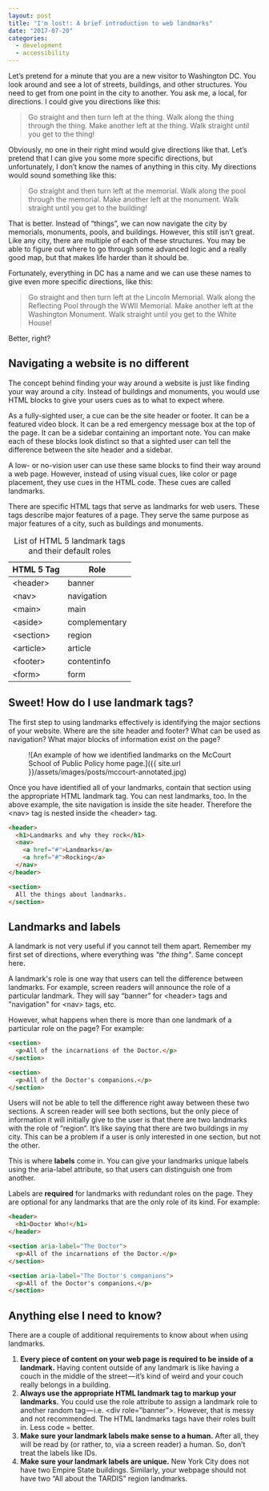 ```yaml
---
layout: post
title: "I'm lost!: A brief introduction to web landmarks"
date: "2017-07-20"
categories:
  - development
  - accessibility
---
```


Let’s pretend for a minute that you are a new visitor to Washington DC. You look around and see a lot of streets, buildings, and other structures. You need to get from one point in the city to another. You ask me, a local, for directions. I could give you directions like this:

<blockquote>
  <p>
    Go straight and then turn left at the thing. Walk along the thing through the thing. Make another left at the thing. Walk straight until you get to the thing!
  </p>
</blockquote>

Obviously, no one in their right mind would give directions like that. Let’s pretend that I can give you some more specific directions, but unfortunately, I don’t know the names of anything in this city. My directions would sound something like this:

<blockquote>
  <p>
    Go straight and then turn left at the memorial. Walk along the pool through the memorial. Make another left at the monument. Walk straight until you get to the building!
  </p>
</blockquote>

That is better. Instead of “things”, we can now navigate the city by memorials, monuments, pools, and buildings. However, this still isn’t great. Like any city, there are multiple of each of these structures. You may be able to figure out where to go through some advanced logic and a really good map, but that makes life harder than it should be.

Fortunately, everything in DC has a name and we can use these names to give even more specific directions, like this:

<blockquote>
  <p>
    Go straight and then turn left at the Lincoln Memorial. Walk along the Reflecting Pool through the WWII Memorial. Make another left at the Washington Monument. Walk straight until you get to the White House!
  </p>
</blockquote>

Better, right?

## Navigating a website is no different

The concept behind finding your way around a website is just like finding your way around a city. Instead of buildings and monuments, you would use HTML blocks to give your users cues as to what to expect where.

As a fully-sighted user, a cue can be the site header or footer. It can be a featured video block. It can be a red emergency message box at the top of the page. It can be a sidebar containing an important note. You can make each of these blocks look distinct so that a sighted user can tell the difference between the site header and a sidebar.

A low- or no-vision user can use these same blocks to find their way around a web page. However, instead of using visual cues, like color or page placement, they use cues in the HTML code. These cues are called landmarks.

There are specific HTML tags that serve as landmarks for web users. These tags describe major features of a page. They serve the same purpose as major features of a city, such as buildings and monuments.

<table>
  <caption class="sr-only">List of HTML 5 landmark tags and their default roles</caption>

  <thead>
    <tr>
      <th>HTML 5 Tag</th>
      <th>Role</th>
    </tr>
  </thead>

  <tbody>
    <tr>
      <td>&lt;header&gt;</td>
      <td>banner</td>
    </tr>
    <tr>
      <td>&lt;nav&gt;</td>
      <td>navigation</td>
    </tr>
    <tr>
      <td>&lt;main&gt;</td>
      <td>main</td>
    </tr>
    <tr>
      <td>&lt;aside&gt;</td>
      <td>complementary</td>
    </tr>
    <tr>
      <td>&lt;section&gt;</td>
      <td>region</td>
    </tr>
    <tr>
      <td>&lt;article&gt;</td>
      <td>article</td>
    </tr>
    <tr>
      <td>&lt;footer&gt;</td>
      <td>contentinfo</td>
    </tr>
    <tr>
      <td>&lt;form&gt;</td>
      <td>form</td>
    </tr>
  </tbody>
</table>

## Sweet! How do I use landmark tags?

The first step to using landmarks effectively is identifying the major sections of your website. Where are the site header and footer? What can be used as navigation? What major blocks of information exist on the page?

<figure markdown="1">
![An example of how we identified landmarks on the McCourt School of Public Policy home page.]({{ site.url }}/assets/images/posts/mccourt-annotated.jpg)
</figure>

Once you have identified all of your landmarks, contain that section using the appropriate HTML landmark tag. You can nest landmarks, too. In the above example, the site navigation is inside the site header. Therefore the &lt;nav&gt; tag is nested inside the &lt;header&gt; tag.

```html
<header>
  <h1>Landmarks and why they rock</h1>
  <nav>
    <a href="#">Landmarks</a>
    <a href="#">Rocking</a>
  </nav>
</header>

<section>
  All the things about landmarks.
</section>
```

<h2>Landmarks and labels</h2>

A landmark is not very useful if you cannot tell them apart. Remember my first set of directions, where everything was _"the thing"_. Same concept here.

A landmark's role is one way that users can tell the difference between landmarks. For example, screen readers will announce the role of a particular landmark. They will say “banner” for &lt;header&gt; tags and "navigation" for &lt;nav&gt; tags, etc.

However, what happens when there is more than one landmark of a particular role on the page? For example:

```html
<section>
  <p>All of the incarnations of the Doctor.</p>
</section>

<section>
  <p>All of the Doctor's companions.</p>
</section>
```

Users will not be able to tell the difference right away between these two sections. A screen reader will see both sections, but the only piece of information it will initially give to the user is that there are two landmarks with the role of “region”. It’s like saying that there are two buildings in my city. This can be a problem if a user is only interested in one section, but not the other.

This is where __labels__ come in. You can give your landmarks unique labels using the aria-label attribute, so that users can distinguish one from another.

Labels are __required__ for landmarks with redundant roles on the page. They are optional for any landmarks that are the only role of its kind. For example:

```html
<header>
  <h1>Doctor Who!</h1>
</header>

<section aria-label="The Doctor">
  <p>All of the incarnations of the Doctor.</p>
</section>

<section aria-label="The Doctor's companions">
  <p>All of the Doctor's companions.</p>
</section>
```

<h2>Anything else I need to know?</h2>

There are a couple of additional requirements to know about when using landmarks.

1. __Every piece of content on your web page is required to be inside of a landmark.__ Having content outside of any landmark is like having a couch in the middle of the street — it’s kind of weird and your couch really belongs in a building.
2. __Always use the appropriate HTML landmark tag to markup your landmarks.__ You could use the role attribute to assign a landmark role to another random tag — i.e. &lt;div role=”banner”&gt;. However, that is messy and not recommended. The HTML landmarks tags have their roles built in. Less code = better.
3. __Make sure your landmark labels make sense to a human.__ After all, they will be read by (or rather, to, via a screen reader) a human. So, don’t treat the labels like IDs.
4. __Make sure your landmark labels are unique.__ New York City does not have two Empire State buildings. Similarly, your webpage should not have two “All about the TARDIS” region landmarks.
